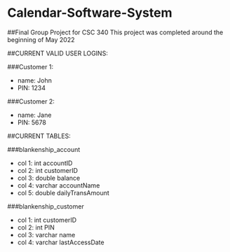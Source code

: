 # Calendar-Software-System
##Final Group Project for CSC 340
This project was completed around the beginning of May 2022

##CURRENT VALID USER LOGINS:


###Customer 1:
- name: John
- PIN: 1234

###Customer 2:
- name: Jane
- PIN: 5678


##CURRENT TABLES:


###blankenship_account
- col 1: int accountID
- col 2: int customerID
- col 3: double balance
- col 4: varchar accountName
- col 5: double dailyTransAmount

###blankenship_customer
- col 1: int customerID
- col 2: int PIN
- col 3: varchar name
- col 4: varchar lastAccessDate
